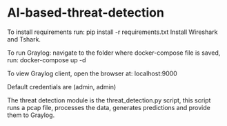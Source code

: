 # AI-based-threat-detection
To install requirements run: 
pip install -r requirements.txt
Install Wireshark and Tshark.

To run Graylog:
navigate to the folder where docker-compose file is saved, run: 
docker-compose up -d

To view Graylog client, open the browser at: 
localhost:9000

Default credentials are (admin, admin)


The threat detection module is the threat_detection.py script, this script runs a pcap file, processes the data, generates predictions and provide them to Graylog. 
